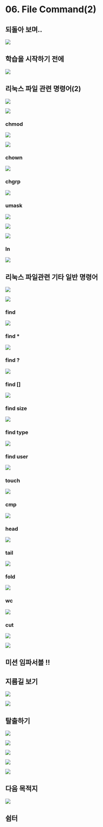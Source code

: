 # 06. File Command\(2\)

## 되돌아 보며.. 

![](../../../.gitbook/assets/image%20%28705%29.png)

## 학습을 시작하기 전에

![](../../../.gitbook/assets/image%20%28721%29.png)

##  리눅스 파일 관련 명령어\(2\) 

![](../../../.gitbook/assets/image%20%28704%29.png)

![](../../../.gitbook/assets/image%20%28723%29.png)

###  chmod

![](../../../.gitbook/assets/image%20%28700%29.png)

![](../../../.gitbook/assets/image%20%28732%29.png)

###  chown

![](../../../.gitbook/assets/image%20%28735%29.png)

###  chgrp

![](../../../.gitbook/assets/image%20%28736%29.png)

### umask

![](../../../.gitbook/assets/image%20%28716%29.png)

![](../../../.gitbook/assets/image%20%28707%29.png)

![](../../../.gitbook/assets/image%20%28708%29.png)



### ln

![](../../../.gitbook/assets/image%20%28702%29.png)

## 리눅스 파일관련 기타 일반 명령어

![](../../../.gitbook/assets/image%20%28740%29.png)

![](../../../.gitbook/assets/image%20%28715%29.png)

### find

![](../../../.gitbook/assets/image%20%28711%29.png)

### find \*

![](../../../.gitbook/assets/image%20%28720%29.png)

### find ?

![](../../../.gitbook/assets/image%20%28727%29.png)

### find \[\]

![](../../../.gitbook/assets/image%20%28726%29.png)

### find size 

![](../../../.gitbook/assets/image%20%28734%29.png)

### find type 

![](../../../.gitbook/assets/image%20%28737%29.png)

### find user 

![](../../../.gitbook/assets/image%20%28738%29.png)

### touch 

![](../../../.gitbook/assets/image%20%28728%29.png)

### cmp

![](../../../.gitbook/assets/image%20%28739%29.png)

### head

![](../../../.gitbook/assets/image%20%28706%29.png)

### tail

![](../../../.gitbook/assets/image%20%28713%29.png)

### fold 

![](../../../.gitbook/assets/image%20%28703%29.png)

### wc

![](../../../.gitbook/assets/image%20%28717%29.png)

### cut 

![](../../../.gitbook/assets/image%20%28730%29.png)

![](../../../.gitbook/assets/image%20%28729%29.png)

##  미션 임파서블 !! 

## 지름길 보기

![](../../../.gitbook/assets/image%20%28725%29.png)

![](../../../.gitbook/assets/image%20%28701%29.png)

##  탈출하기 

![](../../../.gitbook/assets/image%20%28718%29.png)

![](../../../.gitbook/assets/image%20%28733%29.png)

![](../../../.gitbook/assets/image%20%28722%29.png)

![](../../../.gitbook/assets/image%20%28710%29.png)

![](../../../.gitbook/assets/image%20%28731%29.png)

## 다음 목적지 

![](../../../.gitbook/assets/image%20%28712%29.png)

## 쉼터

